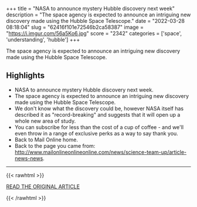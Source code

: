 +++
title = "NASA to announce mystery Hubble discovery next week"
description = "The space agency is expected to announce an intriguing new discovery made using the Hubble Space Telescope."
date = "2022-03-28 08:18:04"
slug = "62416f101e72546b2ca58387"
image = "https://i.imgur.com/56a5Ko6.jpg"
score = "2342"
categories = ['space', 'understanding', 'hubble']
+++

The space agency is expected to announce an intriguing new discovery made using the Hubble Space Telescope.

## Highlights

- NASA to announce mystery Hubble discovery next week.
- The space agency is expected to announce an intriguing new discovery made using the Hubble Space Telescope.
- We don't know what the discovery could be, however NASA itself has described it as "record-breaking" and suggests that it will open up a whole new area of study.
- You can subscribe for less than the cost of a cup of coffee - and we'll even throw in a range of exclusive perks as a way to say thank you.
- Back to Mail Online home.
- Back to the page you came from: http://www.mailonlineonlineonline.com/news/science-team-up/article-news-news.

---

{{< rawhtml >}}
  <p class="article-category">
    <a target="_blank" href="https://www.unexplained-mysteries.com/news/356489/nasa-to-announce-mystery-hubble-discovery-next-week">READ THE ORIGINAL ARTICLE</a>
  </p>
{{< /rawhtml >}}
